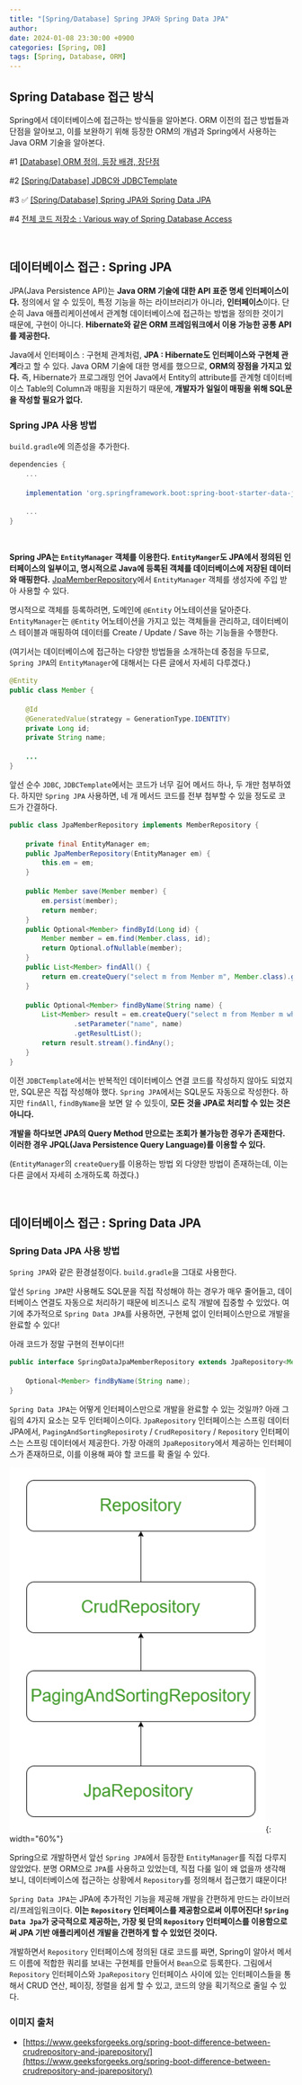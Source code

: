 ```yaml
---
title: "[Spring/Database] Spring JPA와 Spring Data JPA"
author: 
date: 2024-01-08 23:30:00 +0900
categories: [Spring, DB]
tags: [Spring, Database, ORM]
---
```


## **Spring Database 접근 방식**

Spring에서 데이터베이스에 접근하는 방식들을 알아본다. ORM 이전의 접근 방법들과 단점을 알아보고, 이를 보완하기 위해 등장한 ORM의 개념과 Spring에서 사용하는 Java ORM 기술을 알아본다.

#1 [[Database] ORM 정의, 등장 배경, 장단점](https://rumoszin.github.io/posts/database-orm/)

#2 [[Spring/Database] JDBC와 JDBCTemplate](https://rumoszin.github.io/posts/spring-database-jdbc-template/)

#3 ✅ [[Spring/Database] Spring JPA와 Spring Data JPA](https://rumoszin.github.io/posts/spring-database-jpa/)

#4 [전체 코드 저장소 : Various way of Spring Database Access](https://github.com/RumosZin/spring-various-db-access)

<br>

## **데이터베이스 접근 : Spring JPA**

JPA(Java Persistence API)는 **Java ORM 기술에 대한 API 표준 명세 인터페이스이다.** 정의에서 알 수 있듯이, 특정 기능을 하는 라이브러리가 아니라, **인터페이스**이다. 단순히 Java 애플리케이션에서 관계형 데이터베이스에 접근하는 방법을 정의한 것이기 때문에, 구현이 아니다. **Hibernate와 같은 ORM 프레임워크에서 이용 가능한 공통 API를 제공한다.**

Java에서 인터페이스 : 구현체 관계처럼, **JPA : Hibernate도 인터페이스와 구현체 관계**라고 할 수 있다. Java ORM 기술에 대한 명세를 했으므로, **ORM의 장점을 가지고 있다.** 즉, Hibernate가 프로그래밍 언어 Java에서 Entity의 attribute를 관계형 데이터베이스 Table의 Column과 매핑을 지원하기 때문에, **개발자가 일일이 매핑을 위해 SQL문을 작성할 필요가 없다.**

### **Spring JPA 사용 방법**

`build.gradle`에 의존성을 추가한다.
```gradle
dependencies {
    ...

    implementation 'org.springframework.boot:spring-boot-starter-data-jpa'

    ...
}
```

<br>

**Spring JPA는 `EntityManager` 객체를 이용한다. `EntityManger`도 JPA에서 정의된 인터페이스의 일부이고, 명시적으로 Java에 등록된 객체를 데이터베이스에 저장된 데이터와 매핑한다.** [JpaMemberRepository](https://github.com/RumosZin/spring-various-db-access/commit/adbae3634b6c4810f118ce1be958d111cb798f10)에서 `EntityManager` 객체를 생성자에 주입 받아 사용할 수 있다.

명시적으로 객체를 등록하려면, 도메인에 `@Entity` 어노테이션을 달아준다. `EntityManager`는 `@Entity` 어노테이션을 가지고 있는 객체들을 관리하고, 데이터베이스 테이블과 매핑하여 데이터를 Create / Update / Save 하는 기능들을 수행한다. 

(여기서는 데이터베이스에 접근하는 다양한 방법들을 소개하는데 중점을 두므로, `Spring JPA`의 `EntityManager`에 대해서는 다른 글에서 자세히 다루겠다.)

```java
@Entity
public class Member {

    @Id
    @GeneratedValue(strategy = GenerationType.IDENTITY)
    private Long id;
    private String name;

    ...
}
```

앞선 순수 `JDBC`, `JDBCTemplate`에서는 코드가 너무 길어 메서드 하나, 두 개만 첨부하였다. 하지만 `Spring JPA` 사용하면, 네 개 메서드 코드를 전부 첨부할 수 있을 정도로 코드가 간결하다.

```java
public class JpaMemberRepository implements MemberRepository {

    private final EntityManager em;
    public JpaMemberRepository(EntityManager em) {
        this.em = em;
    }

    public Member save(Member member) {
        em.persist(member);
        return member;
    }
    public Optional<Member> findById(Long id) {
        Member member = em.find(Member.class, id);
        return Optional.ofNullable(member);
    }
    public List<Member> findAll() {
        return em.createQuery("select m from Member m", Member.class).getResultList();
    }

    public Optional<Member> findByName(String name) {
        List<Member> result = em.createQuery("select m from Member m where m.name = :name", Member.class)
                .setParameter("name", name)
                .getResultList();
        return result.stream().findAny();
    }
}
```

이전 `JDBCTemplate`에서는 반복적인 데이터베이스 연결 코드를 작성하지 않아도 되었지만, SQL문은 직접 작성해야 했다. `Spring JPA`에서는 SQL문도 자동으로 작성한다. 하지만 `findAll`, `findByName`을 보면 알 수 있듯이, **모든 것을 JPA로 처리할 수 있는 것은 아니다.**

**개발을 하다보면 JPA의 Query Method 만으로는 조회가 불가능한 경우가 존재한다. 이러한 경우 JPQL(Java Persistence Query Language)를 이용할 수 있다.**

(`EntityManager`의 `createQuery`를 이용하는 방법 외 다양한 방법이 존재하는데, 이는 다른 글에서 자세히 소개하도록 하겠다.)

<br>

## **데이터베이스 접근 : Spring Data JPA**

### **Spring Data JPA 사용 방법**

`Spring JPA`와 같은 환경설정이다. `build.gradle`을 그대로 사용한다.

앞선 `Spring JPA`만 사용해도 SQL문을 직접 작성해야 하는 경우가 매우 줄어들고, 데이터베이스 연결도 자동으로 처리하기 때문에 비즈니스 로직 개발에 집중할 수 있었다. 여기에 추가적으로 `Spring Data JPA`를 사용하면, 구현체 없이 인터페이스만으로 개발을 완료할 수 있다!

아래 코드가 정말 구현의 전부이다!!

```java
public interface SpringDataJpaMemberRepository extends JpaRepository<Member, Long>, MemberRepository {

    Optional<Member> findByName(String name);
}

```

`Spring Data JPA`는 어떻게 인터페이스만으로 개발을 완료할 수 있는 것일까? 아래 그림의 4가지 요소는 모두 인터페이스이다. `JpaRepository` 인터페이스는 스프링 데이터 JPA에서, `PagingAndSortingReposiroty` / `CrudRepository` / `Repository` 인터페이스는 스프링 데이터에서 제공한다. 가장 아래의 `JpaRepository`에서 제공하는 인터페이스가 존재하므로, 이를 이용해 짜야 할 코드를 확 줄일 수 있다.

![Untitled](/assets/img/240107-2.png){: width="60%"}

Spring으로 개발하면서 앞선 `Spring JPA`에서 등장한 `EntityManager`를 직접 다루지 않았었다. 분명 ORM으로 `JPA`를 사용하고 있었는데, 직접 다룰 일이 왜 없을까 생각해보니, 데이터베이스에 접근하는 상황에서 `Repository`를 정의해서 접근했기 떄문이다! 

`Spring Data JPA`는 JPA에 추가적인 기능을 제공해 개발을 간편하게 만드는 라이브러리/프레임워크이다. **이는 `Repository` 인터페이스를 제공함으로써 이루어진다! `Spring Data Jpa`가 궁극적으로 제공하는, 가장 윗 단의 `Repository` 인터페이스를 이용함으로써 JPA 기반 애플리케이션 개발을 간편하게 할 수 있었던 것이다.**

개발하면서 `Repository` 인터페이스에 정의된 대로 코드를 짜면, Spring이 알아서 메서드 이름에 적합한 쿼리를 보내는 구현체를 만들어서 `Bean`으로 등록한다. 그림에서 `Repository` 인터페이스와 `JpaRepository` 인터페이스 사이에 있는 인터페이스들을 통해서 CRUD 연산, 페이징, 정렬을 쉽게 할 수 있고, 코드의 양을 획기적으로 줄일 수 있다.

### **이미지 출처**

- [https://www.geeksforgeeks.org/spring-boot-difference-between-crudrepository-and-jparepository/](https://www.geeksforgeeks.org/spring-boot-difference-between-crudrepository-and-jparepository/)